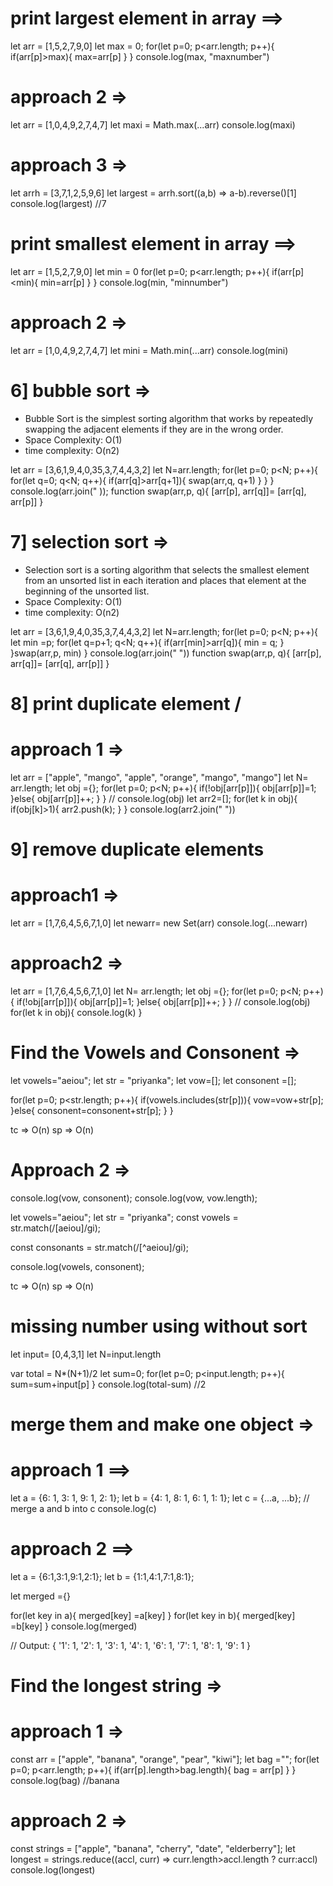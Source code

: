 # print largest element in array ==>
 let arr = [1,5,2,7,9,0]
 let max = 0;
 for(let p=0; p<arr.length; p++){
    if(arr[p]>max){
        max=arr[p]
    }
 }
 console.log(max, "maxnumber")

# approach 2 => 
let arr = [1,0,4,9,2,7,4,7]
let maxi = Math.max(...arr)
console.log(maxi)

# approach 3 => 
 let arrh = [3,7,1,2,5,9,6]
 let largest = arrh.sort((a,b) => a-b).reverse()[1]
 console.log(largest) //7

 
 # print smallest element in array ==>
 let arr = [1,5,2,7,9,0]
 let min = 0
 for(let p=0; p<arr.length; p++){
    if(arr[p]<min){
        min=arr[p]
    }
 }
 console.log(min, "minnumber")

 # approach 2 =>
 let arr = [1,0,4,9,2,7,4,7]
let mini = Math.min(...arr)
 console.log(mini)
 
 
 
# 6] bubble sort  =>

- Bubble Sort is the simplest sorting algorithm that works by repeatedly swapping the adjacent elements if they are in the wrong order.
- Space Complexity: O(1)
- time complexity: O(n2)

let arr = [3,6,1,9,4,0,35,3,7,4,4,3,2]
let N=arr.length;
for(let p=0; p<N; p++){
    for(let q=0; q<N; q++){
        if(arr[q]>arr[q+1]){
           swap(arr,q, q+1)
        }
    }
}
console.log(arr.join(" ));
function swap(arr,p, q){
    [arr[p], arr[q]]= [arr[q], arr[p]]
}


# 7] selection sort =>

- Selection sort is a sorting algorithm that selects the smallest element from an unsorted list in each iteration and places that element at the beginning of the unsorted list.
- Space Complexity: O(1)
- time complexity: O(n2)

let arr = [3,6,1,9,4,0,35,3,7,4,4,3,2]
let N=arr.length;
for(let p=0; p<N; p++){
    let min =p;
    for(let q=p+1; q<N; q++){
        if(arr[min]>arr[q]){
            min = q; 
        }
    }swap(arr,p, min)
}
console.log(arr.join(" "))
function swap(arr,p, q){
    [arr[p], arr[q]]= [arr[q], arr[p]]
}



 # 8] print duplicate element /

# approach 1 =>

 let arr = ["apple", "mango", "apple", 
            "orange", "mango", "mango"]
let N= arr.length;
let obj ={};
for(let p=0; p<N; p++){
    if(!obj[arr[p]]){
        obj[arr[p]]=1;
    }else{
        obj[arr[p]]++;
    }
}
// console.log(obj)
let arr2=[];
for(let k in obj){
    if(obj[k]>1){
       arr2.push(k);
}
}
 console.log(arr2.join(" "))


# 9]  remove duplicate elements 

 # approach1 =>
let arr = [1,7,6,4,5,6,7,1,0]
let newarr= new Set(arr)
console.log(...newarr)

# approach2 =>

let arr = [1,7,6,4,5,6,7,1,0]
let N= arr.length;
let obj ={};
for(let p=0; p<N; p++){
    if(!obj[arr[p]]){
        obj[arr[p]]=1;
    }else{
        obj[arr[p]]++;
    }
}
// console.log(obj)
for(let k in obj){
    console.log(k)
}

# Find the Vowels  and Consonent => 

let vowels="aeiou";
let str = "priyanka";
let vow=[];
let consonent =[];

for(let p=0; p<str.length; p++){
    if(vowels.includes(str[p])){
        vow=vow+str[p];
    }else{
        consonent=consonent+str[p];
    }
}

tc => O(n)
sp => O(n)

# Approach 2 => 

console.log(vow, consonent);
console.log(vow, vow.length);


let vowels="aeiou";
let str = "priyanka";
const vowels = str.match(/[aeiou]/gi); 

const consonants = str.match(/[^aeiou]/gi); 

console.log(vowels, consonent);

tc => O(n)
sp => O(n)

# missing number using without sort

let input= [0,4,3,1]
let N=input.length

var total = N*(N+1)/2
let sum=0;
for(let p=0; p<input.length; p++){
    sum=sum+input[p]
}
console.log(total-sum)  //2

<!-- Time Complexity: O(N) where N is the size of the array.
Space Complexity: O(1) because no extra space is needed. -->

#   merge them and make one object => 

# approach 1 ==> 

let a = {6: 1, 3: 1, 9: 1, 2: 1};
let b = {4: 1, 8: 1, 6: 1, 1: 1};
let c = {...a, ...b}; // merge a and b into c
console.log(c)

# approach 2 ==> 
let a = {6:1,3:1,9:1,2:1};
let b = {1:1,4:1,7:1,8:1};

let merged ={}

for(let key in a){
    merged[key] =a[key]
}
for(let key in b){
    merged[key] =b[key]
}
console.log(merged)

// Output: { '1': 1, '2': 1, '3': 1, '4': 1, '6': 1, '7': 1, '8': 1, '9': 1 }


# Find the longest string => 
# approach 1 =>
const arr = ["apple", "banana", "orange", "pear", "kiwi"];
 let bag ="";
 for(let p=0; p<arr.length; p++){
     if(arr[p].length>bag.length){
         bag = arr[p]
     }
 }
 console.log(bag) //banana

# approach 2 => 
const strings = ["apple", "banana", "cherry", "date", "elderberry"];
let longest = strings.reduce((accl, curr) => curr.length>accl.length ? curr:accl)
console.log(longest)

